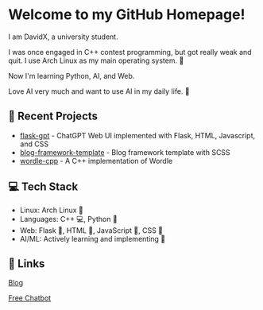 # Welcome to my GitHub Homepage! 
I am DavidX, a university student.

I was once engaged in C++ contest programming, but got really weak and quit.
I use Arch Linux as my main operating system. 🐧

Now I'm learning Python, AI, and Web.

Love AI very much and want to use AI in my daily life. 🤖

## 🚀 Recent Projects

- [flask-gpt](https://github.com/Davidasx/flask-gpt) - ChatGPT Web UI implemented with Flask, HTML, Javascript, and CSS
- [blog-framework-template](https://github.com/Davidasx/blog-framework-template) - Blog framework template with SCSS
- [wordle-cpp](https://github.com/Davidasx/wordle-cpp) - A C++ implementation of Wordle

## 💻 Tech Stack

- Linux: Arch Linux 🐧
- Languages: C++ 💻, Python 🐍
- Web: Flask  🧪, HTML 📝, JavaScript 📜, CSS 🎨
- AI/ML: Actively learning and implementing 🤖

## 🔗 Links

[Blog](https://davidx.us.kg)

[Free Chatbot](https://free.chat.davidx.us.kg)
